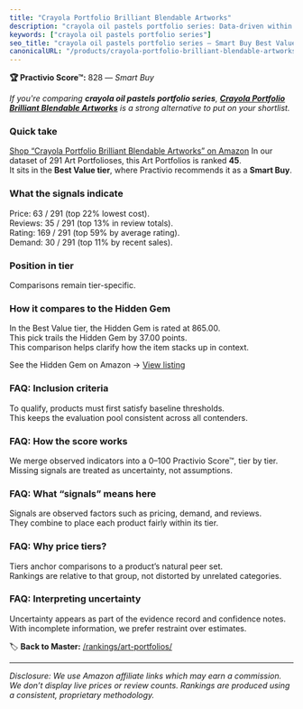 ```yaml
---
title: "Crayola Portfolio Brilliant Blendable Artworks"
description: "crayola oil pastels portfolio series: Data-driven within Best Value ranking using the Practivio Score™. Positioned by quality, value, demand, findability, mome…"
keywords: ["crayola oil pastels portfolio series"]
seo_title: "crayola oil pastels portfolio series — Smart Buy Best Value (2025)"
canonicalURL: "/products/crayola-portfolio-brilliant-blendable-artworks-B00006IFAG/"
---
```


**🏆 Practivio Score™:** 828 — _Smart Buy_


*If you're comparing **crayola oil pastels portfolio series**, **[Crayola Portfolio Brilliant Blendable Artworks](https://www.amazon.com/dp/B00006IFAG?tag=practivio-20)** is a strong alternative to put on your shortlist.*
### Quick take
[Shop “Crayola Portfolio Brilliant Blendable Artworks” on Amazon](https://www.amazon.com/dp/B00006IFAG?tag=practivio-20)
In our dataset of 291 Art Portfolioses, this Art Portfolios is ranked **45**.  
It sits in the **Best Value tier**, where Practivio recommends it as a **Smart Buy**.

### What the signals indicate
Price: 63 / 291 (top 22% lowest cost).  
Reviews: 35 / 291 (top 13% in review totals).  
Rating: 169 / 291 (top 59% by average rating).  
Demand: 30 / 291 (top 11% by recent sales).

### Position in tier
Comparisons remain tier-specific.

### How it compares to the Hidden Gem
In the Best Value tier, the Hidden Gem is rated at 865.00.  
This pick trails the Hidden Gem by 37.00 points.  
This comparison helps clarify how the item stacks up in context.  

See the Hidden Gem on Amazon → [View listing](https://www.amazon.com/dp/B0CKX61ML4?tag=practivio-20)

### FAQ: Inclusion criteria
To qualify, products must first satisfy baseline thresholds.  
This keeps the evaluation pool consistent across all contenders.

### FAQ: How the score works
We merge observed indicators into a 0–100 Practivio Score™, tier by tier.  
Missing signals are treated as uncertainty, not assumptions.

### FAQ: What “signals” means here
Signals are observed factors such as pricing, demand, and reviews.  
They combine to place each product fairly within its tier.

### FAQ: Why price tiers?
Tiers anchor comparisons to a product’s natural peer set.  
Rankings are relative to that group, not distorted by unrelated categories.

### FAQ: Interpreting uncertainty
Uncertainty appears as part of the evidence record and confidence notes.  
With incomplete information, we prefer restraint over estimates.


🏷️ **Back to Master:** [/rankings/art-portfolios/](/rankings/art-portfolios/)

---
_Disclosure: We use Amazon affiliate links which may earn a commission. We don’t display live prices or review counts. Rankings are produced using a consistent, proprietary methodology._
